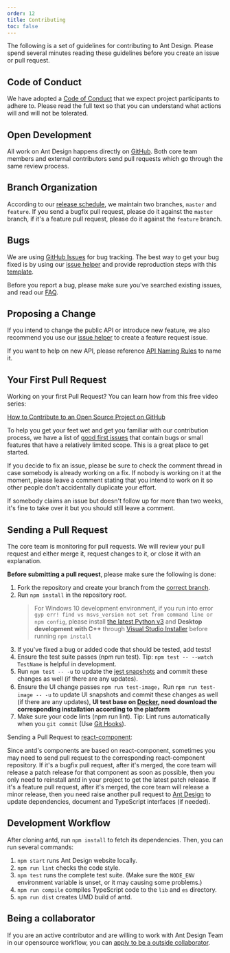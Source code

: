 ```yaml
---
order: 12
title: Contributing
toc: false
---
```


The following is a set of guidelines for contributing to Ant Design. Please spend several minutes reading these guidelines before you create an issue or pull request.

## Code of Conduct

We have adopted a [Code of Conduct](https://github.com/ant-design/ant-design/blob/master/CODE_OF_CONDUCT.md) that we expect project participants to adhere to. Please read the full text so that you can understand what actions will and will not be tolerated.

## Open Development

All work on Ant Design happens directly on [GitHub](https://github.com/ant-design). Both core team members and external contributors send pull requests which go through the same review process.

## Branch Organization

According to our [release schedule](changelog#Release-Schedule), we maintain two branches, `master` and `feature`. If you send a bugfix pull request, please do it against the `master` branch, if it's a feature pull request, please do it against the `feature` branch.

## Bugs

We are using [GitHub Issues](https://github.com/ant-design/ant-design/issues) for bug tracking. The best way to get your bug fixed is by using our [issue helper](http://new-issue.ant.design) and provide reproduction steps with this [template](https://u.ant.design/codesandbox-repro).

Before you report a bug, please make sure you've searched existing issues, and read our [FAQ](/docs/react/faq).

## Proposing a Change

If you intend to change the public API or introduce new feature, we also recommend you use our [issue helper](http://new-issue.ant.design) to create a feature request issue.

If you want to help on new API, please reference [API Naming Rules](https://github.com/ant-design/ant-design/wiki/API-Naming-rules) to name it.

## Your First Pull Request

Working on your first Pull Request? You can learn how from this free video series:

[How to Contribute to an Open Source Project on GitHub](https://egghead.io/courses/how-to-contribute-to-an-open-source-project-on-github)

To help you get your feet wet and get you familiar with our contribution process, we have a list of [good first issues](https://github.com/ant-design/ant-design/issues?q=is%3Aissue+is%3Aopen+label%3A%22good+first+issue%22) that contain bugs or small features that have a relatively limited scope. This is a great place to get started.

If you decide to fix an issue, please be sure to check the comment thread in case somebody is already working on a fix. If nobody is working on it at the moment, please leave a comment stating that you intend to work on it so other people don't accidentally duplicate your effort.

If somebody claims an issue but doesn't follow up for more than two weeks, it's fine to take over it but you should still leave a comment.

## Sending a Pull Request

The core team is monitoring for pull requests. We will review your pull request and either merge it, request changes to it, or close it with an explanation.

**Before submitting a pull request**, please make sure the following is done:

1. Fork the repository and create your branch from the [correct branch](#Branch-Organization).
1. Run `npm install` in the repository root.
   > For Windows 10 development environment, if you run into error `gyp err! find vs msvs_version not set from command line or npm config`, please install [the latest Python v3](https://www.python.org/downloads/) and **Desktop development with C++** through [Visual Studio Installer](https://docs.microsoft.com/en-us/visualstudio/install/install-visual-studio?view=vs-2019#step-3---install-the-visual-studio-installer) before running `npm install`
1. If you've fixed a bug or added code that should be tested, add tests!
1. Ensure the test suite passes (npm run test). Tip: `npm test -- --watch TestName` is helpful in development.
1. Run `npm test -- -u` to update the [jest snapshots](http://facebook.github.io/jest/docs/en/snapshot-testing.html#snapshot-testing-with-jest) and commit these changes as well (if there are any updates).
1. Ensure the UI change passes `npm run test-image`，Run `npm run test-image -- -u` to update UI snapshots and commit these changes as well (if there are any updates), **UI test base on [Docker](https://docs.docker.com/get-docker/), need download the corresponding installation according to the platform**
1. Make sure your code lints (npm run lint). Tip: Lint runs automatically when you `git commit` (Use [Git Hooks](https://git-scm.com/book/en/v2/Customizing-Git-Git-Hooks)).

Sending a Pull Request to [react-component](https://github.com/react-component/):

Since antd's components are based on react-component, sometimes you may need to send pull request to the corresponding react-component repository. If it's a bugfix pull request, after it's merged, the core team will release a patch release for that component as soon as possible, then you only need to reinstall antd in your project to get the latest patch release. If it's a feature pull request, after it's merged, the core team will release a minor release, then you need raise another pull request to [Ant Design](https://github.com/ant-design/ant-design/) to update dependencies, document and TypeScript interfaces (if needed).

## Development Workflow

After cloning antd, run `npm install` to fetch its dependencies. Then, you can run several commands:

1. `npm start` runs Ant Design website locally.
1. `npm run lint` checks the code style.
1. `npm test` runs the complete test suite. (Make sure the `NODE_ENV` environment variable is unset, or it may causing some problems.)
1. `npm run compile` compiles TypeScript code to the `lib` and `es` directory.
1. `npm run dist` creates UMD build of antd.

## Being a collaborator

If you are an active contributor and are willing to work with Ant Design Team in our opensource workflow, you can [apply to be a outside collaborator](https://github.com/ant-design/ant-design/wiki/Collaborators#how-to-apply-for-being-a-collaborator).
